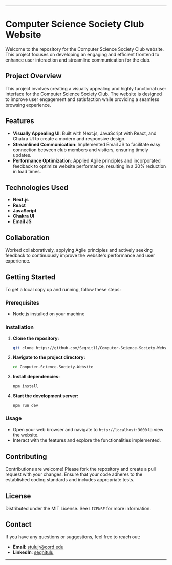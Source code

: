 
---

# Computer Science Society Club Website

Welcome to the repository for the Computer Science Society Club website. This project focuses on developing an engaging and efficient frontend to enhance user interaction and streamline communication for the club.

## Project Overview

This project involves creating a visually appealing and highly functional user interface for the Computer Science Society Club. The website is designed to improve user engagement and satisfaction while providing a seamless browsing experience.

## Features

- **Visually Appealing UI**: Built with Next.js, JavaScript with React, and Chakra UI to create a modern and responsive design.
- **Streamlined Communication**: Implemented Email JS to facilitate easy connection between club members and visitors, ensuring timely updates.
- **Performance Optimization**: Applied Agile principles and incorporated feedback to optimize website performance, resulting in a 30% reduction in load times.

## Technologies Used

- **Next.js**
- **React**
- **JavaScript**
- **Chakra UI**
- **Email JS**

## Collaboration

Worked collaboratively, applying Agile principles and actively seeking feedback to continuously improve the website's performance and user experience.

## Getting Started

To get a local copy up and running, follow these steps:

### Prerequisites

- Node.js installed on your machine

### Installation

1. **Clone the repository:**
   ```sh
   git clone https://github.com/Segnit11/Computer-Science-Society-Website.git
   ```
2. **Navigate to the project directory:**
   ```sh
   cd Computer-Science-Society-Website
   ```
3. **Install dependencies:**
   ```sh
   npm install
   ```
4. **Start the development server:**
   ```sh
   npm run dev
   ```

### Usage

- Open your web browser and navigate to `http://localhost:3000` to view the website.
- Interact with the features and explore the functionalities implemented.

## Contributing

Contributions are welcome! Please fork the repository and create a pull request with your changes. Ensure that your code adheres to the established coding standards and includes appropriate tests.

## License

Distributed under the MIT License. See `LICENSE` for more information.

## Contact

If you have any questions or suggestions, feel free to reach out:

- **Email**: [stulujr@cord.edu](mailto:stulujr@cord.edu)
- **LinkedIn**: [segnitulu](https://linkedin.com/in/segnitulu)

---

